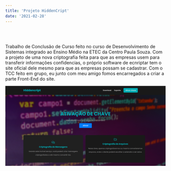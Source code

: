 ```yaml
---
title: 'Projeto HiddenCript'
date: '2021-02-28'
---
```

<br></br>

Trabalho de Conclusão de Curso feito no curso de Desenvolvimento de Sistemas integrado ao Ensino Médio na ETEC da Centro Paula Souza. Com a projeto de uma nova criptografia feita para que as empresas usem para transferir informações confidencias, o próprio software de ecnriptar tem o site oficial dele mesmo para que as empresas possam se cadastrar. Com o TCC feito em grupo, eu junto com meu amigo fomos encarregados a criar a parte Front-End do site.

![Imagem1](../styles/img/image1.png)